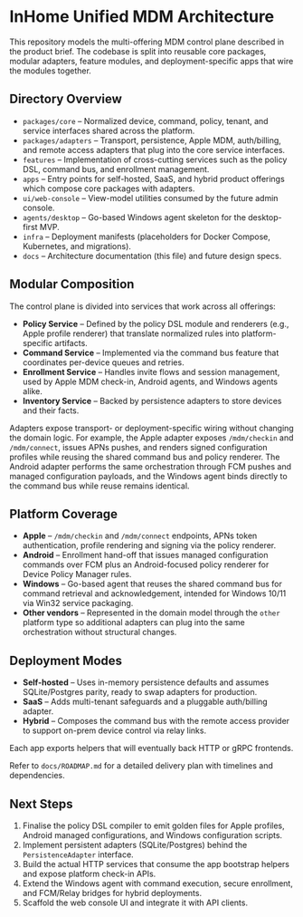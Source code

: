 # InHome Unified MDM Architecture

This repository models the multi-offering MDM control plane described in the product brief. The codebase is split into reusable core packages, modular adapters, feature modules, and deployment-specific apps that wire the modules together.

## Directory Overview

- `packages/core` – Normalized device, command, policy, tenant, and service interfaces shared across the platform.
- `packages/adapters` – Transport, persistence, Apple MDM, auth/billing, and remote access adapters that plug into the core service interfaces.
- `features` – Implementation of cross-cutting services such as the policy DSL, command bus, and enrollment management.
- `apps` – Entry points for self-hosted, SaaS, and hybrid product offerings which compose core packages with adapters.
- `ui/web-console` – View-model utilities consumed by the future admin console.
- `agents/desktop` – Go-based Windows agent skeleton for the desktop-first MVP.
- `infra` – Deployment manifests (placeholders for Docker Compose, Kubernetes, and migrations).
- `docs` – Architecture documentation (this file) and future design specs.

## Modular Composition

The control plane is divided into services that work across all offerings:

- **Policy Service** – Defined by the policy DSL module and renderers (e.g., Apple profile renderer) that translate normalized rules into platform-specific artifacts.
- **Command Service** – Implemented via the command bus feature that coordinates per-device queues and retries.
- **Enrollment Service** – Handles invite flows and session management, used by Apple MDM check-in, Android agents, and Windows agents alike.
- **Inventory Service** – Backed by persistence adapters to store devices and their facts.

Adapters expose transport- or deployment-specific wiring without changing the domain logic. For example, the Apple adapter exposes `/mdm/checkin` and `/mdm/connect`, issues APNs pushes, and renders signed configuration profiles while reusing the shared command bus and policy renderer. The Android adapter performs the same orchestration through FCM pushes and managed configuration payloads, and the Windows agent binds directly to the command bus while reuse remains identical.

## Platform Coverage

- **Apple** – `/mdm/checkin` and `/mdm/connect` endpoints, APNs token authentication, profile rendering and signing via the policy renderer.
- **Android** – Enrollment hand-off that issues managed configuration commands over FCM plus an Android-focused policy renderer for Device Policy Manager rules.
- **Windows** – Go-based agent that reuses the shared command bus for command retrieval and acknowledgement, intended for Windows 10/11 via Win32 service packaging.
- **Other vendors** – Represented in the domain model through the `other` platform type so additional adapters can plug into the same orchestration without structural changes.

## Deployment Modes

- **Self-hosted** – Uses in-memory persistence defaults and assumes SQLite/Postgres parity, ready to swap adapters for production.
- **SaaS** – Adds multi-tenant safeguards and a pluggable auth/billing adapter.
- **Hybrid** – Composes the command bus with the remote access provider to support on-prem device control via relay links.

Each app exports helpers that will eventually back HTTP or gRPC frontends.

Refer to `docs/ROADMAP.md` for a detailed delivery plan with timelines and dependencies.

## Next Steps

1. Finalise the policy DSL compiler to emit golden files for Apple profiles, Android managed configurations, and Windows configuration scripts.
2. Implement persistent adapters (SQLite/Postgres) behind the `PersistenceAdapter` interface.
3. Build the actual HTTP services that consume the app bootstrap helpers and expose platform check-in APIs.
4. Extend the Windows agent with command execution, secure enrollment, and FCM/Relay bridges for hybrid deployments.
5. Scaffold the web console UI and integrate it with API clients.
